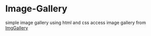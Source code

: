 # Image-Gallery
simple image gallery using html and css
access image gallery from [ImgGallery](https://1410Arpita.github.io/Image-Gallery/)
